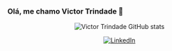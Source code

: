 ### Olá, me chamo Victor Trindade 👋

<p align="center">
  <img src="https://github-readme-stats.vercel.app/api?username=vTrindadev&show_icons=true&theme=transparent" alt="Victor Trindade GitHub stats">
</p>

<p align="center">
  <a href="https://www.linkedin.com/in/victor-trindade-616037260/">
    <img src="https://img.shields.io/badge/LinkedIn-0077B5?style=for-the-badge&logo=linkedin&logoColor=white" alt="LinkedIn">
  </a>
</p>
